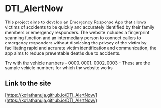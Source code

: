 # DTI_AlertNow

This project aims to develop an Emergency Response App that allows victims of accidents to be quickly and accurately identified by their family members or emergency responders.
The website  includes a fingerprint scanning function and an intermediary person to connect callers to emergency responders without disclosing the privacy of the victim by facilitating rapid and accurate victim identification and communication, the app aims to reduce preventable deaths due to accidents. 

Try with the vehicle numbers - 0000, 0001, 0002, 0003 - These are the sample vehicle numbers for which the website works

## Link to the site 
[https://kotlathanuja.github.io/DTI_AlertNow/](https://kotlathanuja.github.io/DTI_AlertNow/)
